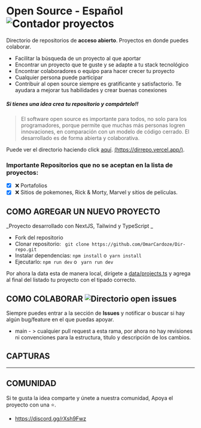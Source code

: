 # Open Source - Español <img alt="Contador proyectos" src="https://img.shields.io/badge/Proyectos-1-orange"/>

Directorio de repositorios de **acceso abierto**. Proyectos en donde puedes colaborar.

- Facilitar la búsqueda de un proyecto al que aportar
- Encontrar un proyecto que te guste y se adapte a tu stack tecnológico
- Encontrar colaboradores o equipo para hacer crecer tu proyecto
- Cualquier persona puede participar
- Contribuir al open source siempre es gratificante y satisfactorio. Te ayudara a mejorar tus habilidades y crear buenas conexiones

##### Si tienes una idea crea tu repositorio y compártelo!!

> El software open source es importante para todos, no solo para los programadores, porque permite que muchas más personas logren innovaciones, en comparación con un modelo de código cerrado. El desarrollado es de forma abierta y colaborativa.

Puede ver el directorio haciendo click [aquí](https://dirrepo.vercel.app/).
[(https://dirrepo.vercel.app/)](https://dirrepo.vercel.app/).

### **Importante** Repositorios que no se aceptan en la lista de proyectos:

- [x] ❌ Portafolios
- [x] ❌ Sitios de pokemones, Rick & Morty, Marvel y sitios de películas.

## **COMO AGREGAR UN NUEVO PROYECTO**

_Proyecto desarrollado con NextJS, Tailwind y TypeScript _

- Fork del repositorio
- Clonar repositorio: ` git clone https://github.com/OmarCardoze/Dir-repo.git`
- Instalar dependencias: `npm install` o` yarn install`
- Ejecutarlo: `npm run dev` o ` yarn run dev`

Por ahora la data esta de manera local, dirígete a [data/projects.ts](https://github.com/OmarCardoze/Dir-repo/blob/main/data/projects.ts) y agrega al final del listado tu proyecto con el tipado correcto.

## **COMO COLABORAR** <img alt="Directorio open issues" src="https://img.shields.io/bitbucket/issues/OmarCardoze/Dir-repo?style=flat-square">

Siempre puedes entrar a la sección de **Issues** y notificar o buscar si hay algún bug/feature en el que puedas apoyar.

- main - > cualquier pull request a esta rama, por ahora no hay revisiones ni convenciones para la estructura, titulo y descripción de los cambios.

## **CAPTURAS**

---

## **COMUNIDAD**

Si te gusta la idea comparte y únete a nuestra comunidad, Apoya el proyecto con una ⭐.

- https://discord.gg/rXsh9Fwz
